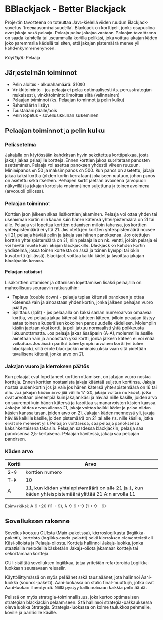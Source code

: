 # BBlackjack - Better Blackjack
Projektin tavoitteena on toteuttaa Java-kielellä viiden ruudun Blackjack-sovellus 'treenausominaisuudella'. Blackjack on korttipeli, jonka osapuolina ovat jakaja sekä pelaaja. Pelaaja pelaa jakajaa vastaan. Pelaajan tavoitteena on saada kahdella tai useammalla kortilla pelikäsi, joka voittaa jakajan käden joko paremmalla kädellä tai siten, että jakajan pistemäärä menee yli kahdenkymmenenyhden.

*Käyttäjät:* Pelaaja

## Järjestelmän toiminnot
* Pelin aloitus - alkurahamäärä: $1000
* Vinkkitoiminto - jos pelaaja ei pelaa optimaalisesti (ts. perusstrategian mukaisesti), vinkkitoiminto ilmoittaa siitä (valinnainen)
* Pelaajan toiminnot (ks. Pelaajan toiminnot ja pelin kulku)
* Rahamäärän lisäys
* Taustaääni päälle/pois
* Pelin lopetus - sovellusikkunan sulkeminen

## Pelaajan toiminnot ja pelin kulku
### Peliasetelma
Jakajalla on käytössään kahdeksan hyvin sekoitettua korttipakkaa, josta jakaja jakaa pelaajille kortteja. Ennen korttien jakoa suoritetaan panosten asettaminen. Pelaaja voi asettaa panoksen yhdestä viiteen ruutuun. Minimipanos on 50 ja maksimipanos on 500. Kun panos on asetettu, jakaja jakaa kaksi
korttia (yhden kortin kerrallaan) jokaiseen ruutuun, johon panos on asetettu sekä itselleen. Pelaajien kortit jaetaan avoimena (arvopuoli näkyvillä) ja jakajan korteista ensimmäinen suljettuna ja toinen avoimena (arvopuoli piilossa).

### Pelaajan toiminnot
Korttien jaon jälkeen alkaa lisäkorttien jakaminen. Pelaaja voi ottaa yhden tai useamman kortin niin kauan kuin hänen kätensä yhteispistemäärä on 21 tai alle. Pelaaja voi lopettaa korttien ottamisen milloin tahansa, jos korttien yhteispistemäärä ei ylitä 21. Jos otettujen korttien yhteispistemäärä nousee yli 21, pelaaja häviää pelin ja jakaja saa hänen panoksensa. Jos otettujen korttien yhteispistemäärä on 21, niin pelaajalla on nk. ventti, jolloin pelaaja ei voi hävitä muuta kuin jakajan blackjackille. Blackjack on kahden kortin yhdistelmä, jossa toinen korteista on ässä ja toinen kymppi
tai jokin kuvakortti (pl. ässä). Blackjack voittaa kaikki kädet ja tasoittaa jakajan blackjackin kanssa.

#### Pelaajan ratkaisut
Lisäkorttien ottamisen ja ottamisen lopettamisen lisäksi pelaajalla on mahdollisuus seuraaviin ratkaisuihin:
* Tuplaus (double down) - pelaaja tuplaa kätensä panoksen ja ottaa käteensä vain ja ainoastaan yhden kortin, jonka jälkeen pelaajan
vuoro päättyy.
* Splittaus (split) - jos pelaajalla on kaksi saman numeroarvon omaavaa korttia, voi pelaaja jakaa kätensä kahteen käteen, jolloin pelaajan täytyy antaa toinen alkuperäisen kokoinen panos uudelle kädelleen. Molempiin käsiin jaetaan yksi kortti, ja peli jatkuu normaalisti yhtä poikkeusta lukuunottamatta. Jos pelaaja jakaa ässäparin (A-A), molemmille ässille annetaan vain ja ainoastaan yksi kortti, jonka jälkeen käteen ei voi enää vaikuttaa. Jos ässän pariksi tulee kympin arvoinen kortti (eli tulee blackjack), sillä ei ole blackjackin ominaisuuksia vaan sitä pidetään tavallisena kätenä, jonka arvo on 21.
### Jakajan vuoro ja kierroksen päätös
Kun pelaajat ovat lopettaneet korttien ottamisen, on jakajan vuoro nostaa kortteja. Ennen korttien nostamista jakaja kääntää suljetun korttinsa. Jakaja nostaa uuden kortin jos ja vain jos hänen kätensä yhteispistemäärä on 16 tai alle. Jos jakajan käden arvo jää välille 17-20, jakaja voittaa ne kädet, jotka ovat arvoltaan pienempiä kuin jakajan käsi ja häviää niille käsille, joiden arvo on suurempi kuin
hänen kätensä ja tasoittaa samanarvoisten käsien kanssa. Jakajan käden arvon ollessa 21, jakaja voittaa kaikki kädet ja pelaa niiden käsien kanssa tasan, joiden arvo on 21. Jakajan käden mennessä yli, jakaja häviää kaikille käsille, joiden pistemäärä on 21 tai alle (ts. nille käsille, jotka eivät ole menneet yli). Pelaajan voittaessa, saa pelaaja panoksensa kaksinkertaisena takaisin. Pelaajan saadessa
blackjackin, pelaaja saa panoksensa 2,5-kertaisena. Pelaajan hävitessä, jakaja saa pelaajan panoksen.

### Käden arvo

Kortti | Arvo 
-------|----------------------------------------------
2-9    | korttien numero
T-K    | 10
A      | 11, kun käden yhteispistemäärä on alle 21 ja 1, kun käden yhteispistemäärä ylittää 21 A:n arvolla 11

Esimerkiksi: A-9 : 20 (11 + 9), A-9-9 : 19 (1 + 9 + 9)

## Sovelluksen rakenne
Sovellus koostuu GUI:sta (Main-paketissa), kierroslogiikasta (logiikka-paketti), korteista (logiikka.cards-paketti) sekä kierroksen elementeistä eli Käsi-olioista ja Pelaaja-oliosta. Kortteja hallinnoi Jakaja-luokka, jonka staattisilla metodeilla käsketään Jakaja-oliota jakamaan kortteja tai sekoittamaan kortteja.

GUI-sisältää sovelluksen logiikkaa, jotaa yritetään refaktoroida Logiikka-luokkaan seuraavaan releasiin.

Käyttöliittymässä on myös peliäänet sekä taustaäänet, jota hallinnoi Aani-luokka (sounds-paketti). Aani-luokassa on static final-muuttujia, jotka ovat Aani-luokan ilmentymiä. Niillä pystyy hallinnoimaan kaikkia pelin ääniä.

Pelissä on myös strategia-toiminnallisuus, joka kertoo optimaalisen strategian blackjackin pelaamiseen. Sitä hallinnoi strategia-pakkauksessa oleva luokka Strategia. Strategia-luokassa on kolme taulukkoa pehmeille, koville ja parillisille käsille.